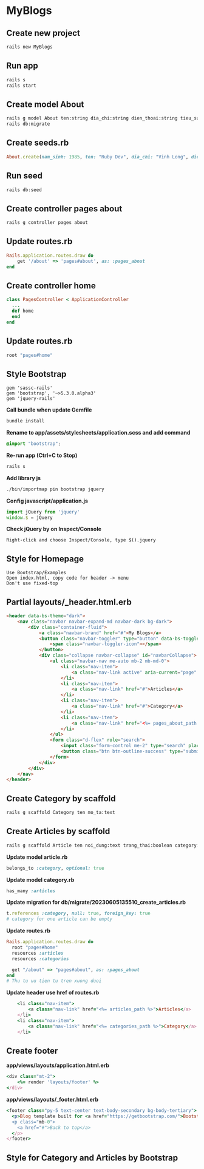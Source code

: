 # MyBlogs

## Create new project
```bash
rails new MyBlogs
```
## Run app
```bash
rails s
rails start
```
## Create model About
```bash
rails g model About ten:string dia_chi:string dien_thoai:string tieu_su:text nam_sinh:integer
rails db:migrate
```
## Create seeds.rb
```rb
About.create(nam_sinh: 1985, ten: "Ruby Dev", dia_chi: "Vinh Long", dien_thoai: "0389141150",tieu_su: "")
```
## Run seed
```bash
rails db:seed
```
## Create controller pages about
```bash
rails g controller pages about
```
## Update routes.rb
```rb
Rails.application.routes.draw do
    get '/about' => 'pages#about', as: :pages_about
end
```
## Create controller home
```rb
class PagesController < ApplicationController
  ...
  def home
  end
end
```
## Update routes.rb
```rb
root "pages#home"
```
## Style Bootstrap
```Gemfile
gem 'sassc-rails'
gem 'bootstrap', '~>5.3.0.alpha3'
gem 'jquery-rails'
```
**Call bundle when update Gemfile**
```bash
bundle install
```
**Rename to app/assets/stylesheets/application.scss and add command**
```scss
@import "bootstrap";
```
**Re-run app (Ctrl+C to Stop)**
```bash
rails s
```
**Add library js**
```bash
./bin/importmap pin bootstrap jquery
```
**Config javascript/application.js**
```js
import jQuery from 'jquery'
window.$ = jQuery
```
**Check jQuery by on Inspect/Console**
```
Right-click and choose Inspect/Console, type $().jquery
```
## Style for Homepage
```
Use Bootstrap/Examples
Open index.html, copy code for header -> menu
Don't use fixed-top 
```
## Partial layouts/_header.html.erb
```html
<header data-bs-theme="dark">
	<nav class="navbar navbar-expand-md navbar-dark bg-dark">
		<div class="container-fluid">
			<a class="navbar-brand" href="#">My Blogs</a>
			<button class="navbar-toggler" type="button" data-bs-toggle="collapse" data-bs-target="#navbarCollapse" aria-controls="navbarCollapse" aria-expanded="false" aria-label="Toggle navigation">
				<span class="navbar-toggler-icon"></span>
			</button>
			<div class="collapse navbar-collapse" id="navbarCollapse">
				<ul class="navbar-nav me-auto mb-2 mb-md-0">
					<li class="nav-item">
						<a class="nav-link active" aria-current="page" href="<%= root_path %>">Home</a>
					</li>
					<li class="nav-item">
						<a class="nav-link" href="#">Articles</a>
					</li>
					<li class="nav-item">
						<a class="nav-link" href="#">Category</a>
					</li>
					<li class="nav-item">
						<a class="nav-link" href="<%= pages_about_path %>">About</a>
					</li>
				</ul>
				<form class="d-flex" role="search">
					<input class="form-control me-2" type="search" placeholder="Search" aria-label="Search">
					<button class="btn btn-outline-success" type="submit">Search</button>
				</form>
			</div>
		</div>
	</nav>
</header>
```
## Create Category by scaffold
```bash
rails g scaffold Category ten mo_ta:text
```
## Create Articles by scaffold
```bash
rails g scaffold Article ten noi_dung:text trang_thai:boolean category:references
```
**Update model article.rb**
```rb
belongs_to :category, optional: true
```
**Update model category.rb**
```rb
has_many :articles
```
**Update migration for db/migrate/20230605135510_create_articles.rb**
```rb
t.references :category, null: true, foreign_key: true
# category for one article can be empty
```
**Update routes.rb**
```rb
Rails.application.routes.draw do
  root "pages#home"
  resources :articles
  resources :categories

  get "/about" => "pages#about", as: :pages_about
end
# Thu tu uu tien tu tren xuong duoi
```
**Update header use href of routes.rb**
```rb
	<li class="nav-item">
		<a class="nav-link" href="<%= articles_path %>">Articles</a>
	</li>
	<li class="nav-item">
		<a class="nav-link" href="<%= categories_path %>">Category</a>
	</li>
```
## Create footer
**app/views/layouts/application.html.erb**
```rb
<div class="mt-2">
	<%= render 'layouts/footer' %>
</div>
```
**app/views/layouts/_footer.html.erb**
```rb
<footer class="py-5 text-center text-body-secondary bg-body-tertiary">
  <p>Blog template built for <a href="https://getbootstrap.com/">Bootstrap</a> by <a href="https://twitter.com/mdo">@mdo</a>.</p>
  <p class="mb-0">
    <a href="#">Back to top</a>
  </p>
</footer>
```
## Style for Category and Articles by Bootstrap

